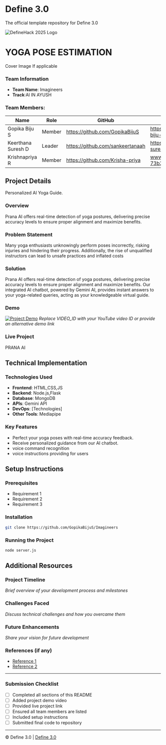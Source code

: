 
# Define 3.0
The official template repository for Define 3.0

![DefineHack 2025 Logo](https://github.com/user-attachments/assets/8173bc16-418e-4912-b500-c6427e4ba4b6)



# YOGA POSE ESTIMATION
 Cover Image  If applicable

### Team Information
- **Team Name**: Imagineers
- **Track**:AI IN AYUSH

### Team Members:
| Name | Role | GitHub | LinkedIn |
|------|------|--------|----------|
| Gopika Biju S | Member | https://github.com/GopikaBijuS | https://www.linkedin.com/in/gopika-biju-s-871619270 |
| Keerthana Suresh D | Leader | https://github.com/sankeertanaah | https://www.linkedin.com/in/keerthana-suresh-d-39196b266 |
| Krishnapriya R | Member | https://github.com/Krisha-priya | www.linkedin.com/in/krishnapriya-r-73b3b8270 |

## Project Details
Personalized AI Yoga Guide.
### Overview
Prana AI offers real-time detection of yoga postures, delivering precise accuracy levels to ensure proper alignment and maximize benefits.

### Problem Statement
Many yoga enthusiasts unknowingly perform poses incorrectly, risking injuries and hindering their progress. Additionally, the rise of unqualified instructors can lead to unsafe practices and inflated costs

### Solution
Prana AI offers real-time detection of yoga postures, delivering precise accuracy levels to ensure proper alignment and maximize benefits. Our integrated AI chatbot, powered by Gemini AI, provides instant answers to your yoga-related queries, acting as your knowledgeable virtual guide.

### Demo
[![Project Demo](https://img.youtube.com/vi/VIDEO_ID/0.jpg)](https://www.youtube.com/watch?v=VIDEO_ID)
_Replace VIDEO_ID with your YouTube video ID or provide an alternative demo link_

### Live Project
PRANA AI

## Technical Implementation

### Technologies Used
- **Frontend**: HTML,CSS,JS
- **Backend**: Node.js,Flask
- **Database**: MongoDB
- **APIs**: Gemini API
- **DevOps**: [Technologies]
- **Other Tools**: Mediapipe

### Key Features
- Perfect your yoga poses with real-time accuracy feedback.
- Receive personalized guidance from our AI chatbot.
- voice command recognition
- voice instructions providing for users

## Setup Instructions

### Prerequisites
- Requirement 1
- Requirement 2
- Requirement 3

### Installation 
```bash
git clone https://github.com/GopikaBijuS/Imagineers
```

### Running the Project
```bash
node server.js
```

## Additional Resources

### Project Timeline
_Brief overview of your development process and milestones_

### Challenges Faced
_Discuss technical challenges and how you overcame them_

### Future Enhancements
_Share your vision for future development_

### References (if any)
- [Reference 1](link)
- [Reference 2](link)

---

### Submission Checklist
- [ ] Completed all sections of this README
- [ ] Added project demo video
- [ ] Provided live project link
- [ ] Ensured all team members are listed
- [ ] Included setup instructions
- [ ] Submitted final code to repository

---

© Define 3.0 | [Define 3.0](https://www.define3.xyz/)
